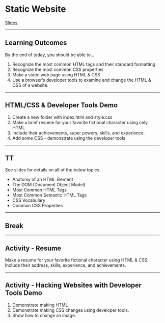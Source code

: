 <!-- .slide: data-background="./header.svg" data-background-repeat="none" data-background-size="40% 40%" data-background-position="center 10%" -->
# Static Website

[Slides](https://docs.google.com/presentation/d/1_gruAkD-jI-Ev0geTcbiFpjhFFzHH-9TSZVIctJFvnc/edit?usp=sharing)

---

## Learning Outcomes

By the end of today, you should be able to…

1. Recognize the most common HTML tags and their standard formatting
1. Recognize the most common CSS properties
1. Make a static web page using HTML & CSS
1. Use a browser’s developer tools to examine and change the HTML & CSS of a website.

---

## HTML/CSS & Developer Tools Demo

1. Create a new folder with index.html and style.css
1. Make a brief resume for your favorite fictional character using only HTML
1. Include their achievements, super powers, skills, and experience.
1. Add some CSS - demonstrate using the developer tools

---

## TT

See slides for details on all of the below topics:

- Anatomy of an HTML Element
- The DOM (Document Object Model)
- Most Common HTML Tags
- Most Common Semantic HTML Tags
- CSS Vocabulary
- Common CSS Properties

---

## Break

---

## Activity - Resume

Make a resume for your favorite fictional character using HTML & CSS. Include their address, skills, experience, and achievements.

---

## Activity - Hacking Websites with Developer Tools Demo

1. Demonstrate making HTML
1. Demonstrate making CSS changes using developer tools.
1. Show how to change an image.
